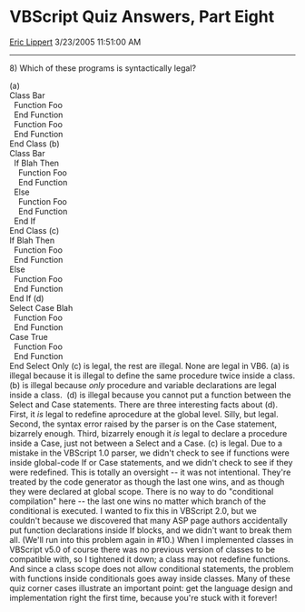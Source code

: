 <div id="page">

# VBScript Quiz Answers, Part Eight

[Eric Lippert](https://social.msdn.microsoft.com/profile/Eric%20Lippert) 3/23/2005 11:51:00 AM

-----

<div id="content">

8\) Which of these programs is syntactically legal?

(a)  
Class Bar  
  Function Foo  
  End Function  
  Function Foo  
  End Function  
End Class (b)  
Class Bar  
  If Blah Then  
    Function Foo  
    End Function  
  Else  
    Function Foo  
    End Function  
  End If  
End Class (c)  
If Blah Then  
  Function Foo  
  End Function  
Else  
  Function Foo  
  End Function  
End If (d)  
Select Case Blah  
  Function Foo  
  End Function  
Case True  
  Function Foo  
  End Function  
End Select Only (c) is legal, the rest are illegal. None are legal in VB6. (a) is illegal because it is illegal to define the same procedure twice inside a class. (b) is illegal because *only* procedure and variable declarations are legal inside a class.  (d) is illegal because you cannot put a function between the Select and Case statements. There are three interesting facts about (d). First, it *is* legal to redefine aprocedure at the global level. Silly, but legal. Second, the syntax error raised by the parser is on the Case statement, bizarrely enough. Third, bizarrely enough it *is* legal to declare a procedure inside a Case, just not between a Select and a Case. (c) is legal. Due to a mistake in the VBScript 1.0 parser, we didn't check to see if functions were inside global-code If or Case statements, and we didn't check to see if they were redefined. This is totally an oversight -- it was not intentional. They're treated by the code generator as though the last one wins, and as though they were declared at global scope. There is no way to do "conditional compilation" here -- the last one wins no matter which branch of the conditional is executed. I wanted to fix this in VBScript 2.0, but we couldn't because we discovered that many ASP page authors accidentally put function declarations inside If blocks, and we didn't want to break them all. (We'll run into this problem again in \#10.) When I implemented classes in VBScript v5.0 of course there was no previous version of classes to be compatible with, so I tightened it down; a class may not redefine functions. And since a class scope does not allow conditional statements, the problem with functions inside conditionals goes away inside classes. Many of these quiz corner cases illustrate an important point: get the language design and implementation right the first time, because you're stuck with it forever\!  

</div>

</div>

